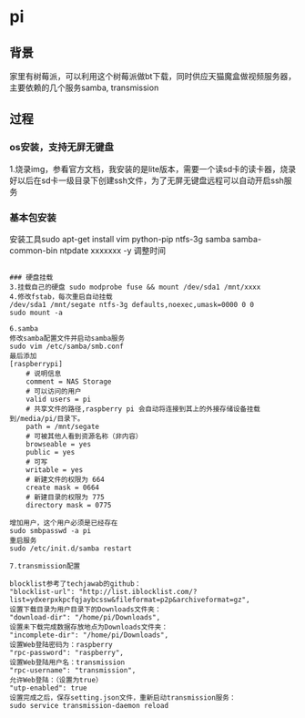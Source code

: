 # pi
## 背景
家里有树莓派，可以利用这个树莓派做bt下载，同时供应天猫魔盒做视频服务器，主要依赖的几个服务samba, transmission

## 过程
### os安装，支持无屏无键盘
1.烧录img，参看官方文档，我安装的是lite版本，需要一个读sd卡的读卡器，烧录好以后在sd卡一级目录下创建ssh文件，为了无屏无键盘远程可以自动开启ssh服务

### 基本包安装
安装工具sudo apt-get install vim python-pip  ntfs-3g  samba samba-common-bin ntpdate xxxxxxx -y
调整时间
~~~ tzselect ~~~

### 硬盘挂载
3.挂载自己的硬盘 sudo modprobe fuse && mount /dev/sda1 /mnt/xxxx
4.修改fstab，每次重启自动挂载
/dev/sda1 /mnt/segate ntfs-3g defaults,noexec,umask=0000 0 0
sudo mount -a

6.samba
修改samba配置文件并启动samba服务
sudo vim /etc/samba/smb.conf
最后添加
[raspberrypi]
    # 说明信息
    comment = NAS Storage
    # 可以访问的用户
    valid users = pi
    # 共享文件的路径,raspberry pi 会自动将连接到其上的外接存储设备挂载到/media/pi/目录下。
    path = /mnt/segate
    # 可被其他人看到资源名称（非内容）
    browseable = yes
    public = yes
    # 可写
    writable = yes
    # 新建文件的权限为 664
    create mask = 0664
    # 新建目录的权限为 775
    directory mask = 0775

增加用户，这个用户必须是已经存在
sudo smbpasswd -a pi
重启服务
sudo /etc/init.d/samba restart

7.transmission配置

blocklist参考了techjawab的github：
"blocklist-url": "http://list.iblocklist.com/?list=ydxerpxkpcfqjaybcssw&fileformat=p2p&archiveformat=gz",
设置下载目录为用户目录下的Downloads文件夹：
"download-dir": "/home/pi/Downloads",
设置未下载完成数据存放地点为Downloads文件夹：
"incomplete-dir": "/home/pi/Downloads",
设置Web登陆密码为：raspberry
"rpc-password": "raspberry",
设置Web登陆用户名：transmission
"rpc-username": "transmission",
允许Web登陆：（设置为true）
"utp-enabled": true
设置完成之后，保存setting.json文件，重新启动transmission服务：
sudo service transmission-daemon reload

